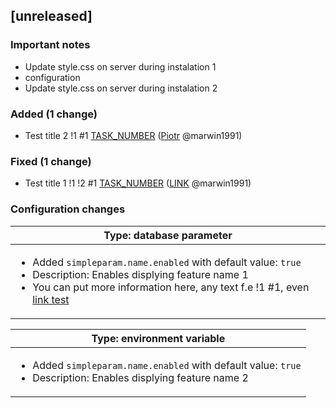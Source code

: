 <!-- @formatter:off -->
<!-- noinspection -->
<!-- Prevents auto format, for JetBrains IDE File > Settings > Editor > Code Style (Formatter Tab) > Turn formatter on/off with markers in code comments  -->

<!-- This file is automatically generate by logchange tool 🌳 🪓 => 🪵 -->
<!-- Visit https://github.com/logchange/logchange and leave a star 🌟 -->
<!-- !!! ⚠️ DO NOT MODIFY THIS FILE, YOUR CHANGES WILL BE LOST ⚠️ !!! -->


[unreleased]
------------

### Important notes

- Update style.css on server during instalation 1
- configuration
- Update style.css on server during instalation 2

### Added (1 change)

- Test title 2 !1 #1 [TASK_NUMBER](https://www.google.pl) ([Piotr](https://github.com/marwin1991) @marwin1991)

### Fixed (1 change)

- Test title 1 !1 !2 #1 [TASK_NUMBER](https://www.google.pl) ([LINK](https://github.com/marwin1991) @marwin1991)

### Configuration changes

| Type: database parameter                                                                                                                                                                                                                |
| --------------------------------------------------------------------------------------------------------------------------------------------------------------------------------------------------------------------------------------- |
| <ul><li>Added `simpleparam.name.enabled` with default value: `true`</li><li>Description: Enables displying feature name 1</li><li>You can put more information here, any text f.e !1 #1, even [link test](https://google.com)</li></ul> |

| Type: environment variable                                                                                                          |
| ----------------------------------------------------------------------------------------------------------------------------------- |
| <ul><li>Added `simpleparam.name.enabled` with default value: `true`</li><li>Description: Enables displying feature name 2</li></ul> |


